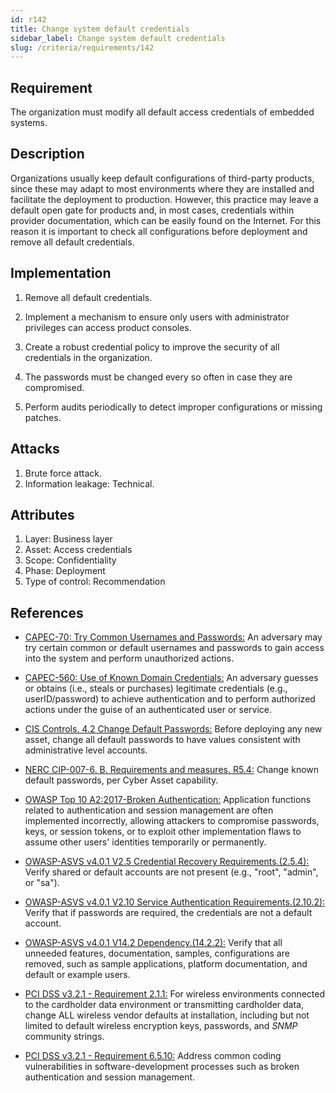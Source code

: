 ```yaml
---
id: r142
title: Change system default credentials
sidebar_label: Change system default credentials
slug: /criteria/requirements/142
---
```


## Requirement

The organization must modify
all default access credentials
of embedded systems.

## Description

Organizations usually keep default configurations
of third-party products,
since these may adapt to most environments
where they are installed
and facilitate the deployment to production.
However,
this practice may leave a default open gate
for products and,
in most cases,
credentials within provider documentation,
which can be easily found on the Internet.
For this reason
it is important to check
all configurations before deployment
and remove all default credentials.

## Implementation

1. Remove all default credentials.

1. Implement a mechanism
  to ensure only users
  with administrator privileges
  can access product consoles.

1. Create a robust credential policy
  to improve the security of all credentials
  in the organization.

1. The passwords must be changed
  every so often
  in case they are compromised.

1. Perform audits periodically
  to detect improper configurations
  or missing patches.

## Attacks

1. Brute force attack.
1. Information leakage: Technical.

## Attributes

1. Layer: Business layer
1. Asset: Access credentials
1. Scope: Confidentiality
1. Phase: Deployment
1. Type of control: Recommendation

## References

- [CAPEC-70: Try Common Usernames and Passwords:](http://capec.mitre.org/data/definitions/70.html)
  An adversary may try certain common
  or default usernames and passwords
  to gain access into the system
  and perform unauthorized actions.

- [CAPEC-560: Use of Known Domain Credentials:](http://capec.mitre.org/data/definitions/560.html)
  An adversary guesses or obtains (i.e., steals or purchases)
  legitimate credentials (e.g., userID/password)
  to achieve authentication
  and to perform authorized actions under the guise
  of an authenticated user or service.

- [CIS Controls. 4.2 Change Default Passwords:](https://www.cisecurity.org/controls/)
  Before deploying any new asset,
  change all default passwords
  to have values consistent
  with administrative level accounts.

- [NERC CIP-007-6. B. Requirements and measures. R5.4:](https://www.nerc.com/pa/Stand/Reliability%20Standards/CIP-007-6.pdf)
  Change known default passwords,
  per Cyber Asset capability.

- [OWASP Top 10 A2:2017-Broken Authentication:](https://owasp.org/www-project-top-ten/OWASP_Top_Ten_2017/Top_10-2017_A2-Broken_Authentication)
  Application functions related to authentication
  and session management are
  often implemented incorrectly,
  allowing attackers to compromise passwords,
  keys, or session tokens,
  or to exploit other implementation flaws
  to assume other users' identities
  temporarily or permanently.

- [OWASP-ASVS v4.0.1 V2.5 Credential Recovery Requirements.(2.5.4):](https://owasp.org/www-pdf-archive/OWASP_Application_Security_Verification_Standard_4.0-en.pdf)
  Verify shared or default accounts are not present
  (e.g., "root", "admin", or "sa").

- [OWASP-ASVS v4.0.1 V2.10 Service Authentication Requirements.(2.10.2):](https://owasp.org/www-pdf-archive/OWASP_Application_Security_Verification_Standard_4.0-en.pdf)
  Verify that if passwords are required,
  the credentials are not a default account.

- [OWASP-ASVS v4.0.1 V14.2 Dependency.(14.2.2):](https://owasp.org/www-pdf-archive/OWASP_Application_Security_Verification_Standard_4.0-en.pdf)
  Verify that all unneeded features,
  documentation, samples, configurations
  are removed,
  such as sample applications,
  platform documentation,
  and default or example users.

- [PCI DSS v3.2.1 - Requirement 2.1.1:](https://www.pcisecuritystandards.org/documents/PCI_DSS_v3-2-1.pdf)
  For wireless environments connected
  to the cardholder data environment
  or transmitting cardholder data,
  change ALL wireless vendor defaults
  at installation,
  including but not limited
  to default wireless encryption keys,
  passwords,
  and *SNMP* community strings.

- [PCI DSS v3.2.1 - Requirement 6.5.10:](https://www.pcisecuritystandards.org/documents/PCI_DSS_v3-2-1.pdf)
  Address common coding vulnerabilities
  in software-development processes
  such as broken authentication
  and session management.
